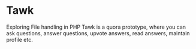 # Tawk
Exploring File handling in PHP 
Tawk is a quora prototype, where you can ask questions, answer questions, upvote answers, read answers, maintain profile etc.
